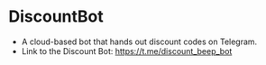 # DiscountBot
- A cloud-based bot that hands out discount codes on Telegram.
- Link to the Discount Bot: https://t.me/discount_beep_bot
